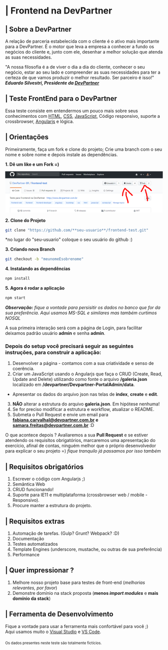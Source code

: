 # | Frontend na DevPartner

## | Sobre a DevPartner

A relação de parceria estabelecida com o cliente é o ativo mais importante para a DevPartner. É o motor que leva a empresa a conhecer a fundo os negócios do cliente e, junto com ele, desenhar a melhor solução que atenda as suas necessidades.

"A nossa filosofia é a de viver o dia a dia do cliente, conhecer o seu negócio, estar ao seu lado e compreender as suas necessidades para ter a certeza de que vamos produzir o melhor resultado. Ser parceiro é isso!"  
 ***Eduardo Silvestri, Presidente da [DevPartner](http://devpartner.com.br/)***

## | Teste FrontEnd para o DevPartner
Essa teste consiste em entendermos um pouco mais sobre seus conhecimentos com [HTML](https://www.w3schools.com/tags/default.asp), [CSS](https://www.w3schools.com/cssref/default.asp),
[JavaScript](https://developer.mozilla.org/en-US/docs/Web/JavaScript/Language_Resources), Código responsivo, suporte a crossbrowser, [Angularjs](https://github.com/angular/angular.js) e lógica.

## | Orientações
Primeiramente, faça um fork e clone do projeto;
Crie uma branch com o seu nome e sobre nome e depois instale as dependências.   

**1. Dê um like e um Fork =)**

![alt text](./assets/image01.png "imagem fork")

**2. Clone do Projeto**
```sh
git clone "https://github.com/**seu-usuario**/frontend-test.git"
```
*no lugar do "seu-usuario" coloque o seu usuário do github :)

**3. Criando nova Branch**
```sh
git checkout -b "meunomeEsobrenome"
```
**4. Instalando as dependências**

```sh
npm install
```

**5. Agora é rodar a aplicação**
```sh
npm start
```

***Observação:** fique a vontade para persisitir os dados no banco que for da sua preferência. Aqui usamos MS-SQL e similares mas também curtimos NOSQL*

A sua primeira interação será com a página de Login, para facilitar deixamos padrão usuário **admin** e senha **admin**.

### Depois do setup você precisará seguir as seguintes instruções, para construir a aplicação:

1. Desenvolver a página - contamos com a sua criatividade e senso de coerência.
2. Criar um JavaScript usando o Angularjs que faça o CRUD (Create, Read, Update and Delete) utilizando como fonte o arquivo **/galeria.json** localizado em **/devpartner/Devpartner-PortalAdmin/data**.
  * Apresentar os dados do arquivo json nas telas de **index**, **create** e **edit**.
3.  **NÃO** alterar a estrutura do arquivo **galeria.json**. Em hipótese nenhuma!
4. Se for preciso modificar a estrutura e workflow, atualizar o README.
5. Submeta o Pull Request e envie um email para **fabiana.carvalhal@devpartner.com.br e samara.freitas@devpartner.com.br** :D

O que acontece depois ?
Avaliaremos a sua **Pull Request** e se estiver atendendo os requisitos obrigatórios, marcaremos uma apresentação do exercício, afinal de contas, ninguém melhor que o próprio desenvolvedor para explicar o seu projeto =)
*fique tranquilo já passamos por isso também*

## | Requisitos obrigatórios
1. Escrever o código com Angularjs  ;)
2. Semântica Web 
3. CRUD funcionando!
4. Suporte para IE11 e multiplataforma (crossbrowser web / mobile - Responsivo).
5. Procure manter a estrutura do projeto.

## | Requisitos extras 
1. Automação de tarefas. (Gulp? Grunt? Webpack? :D)
2. Documentação
3. Testes automatizados
4. Template Engines (underscore, mustache, ou outras de sua preferência)
5. Performance

## | Quer impressionar ?
1. Melhore nosso projeto base para testes de front-end (*melhorias relevantes, por favor*)
2. Demonstre domínio na stack proposta (**menos *import modules*** e **mais domínio da stack**)

## | Ferramenta de Desenvolvimento

Fique a vontade para usar a ferramenta mais confortável para você ;)   
Aqui usamos muito o [Visual Studio](https://www.visualstudio.com/) e [VS Code](https://code.visualstudio.com/).


<sub>Os dados presentes neste teste são totalmente fictícios.</sub>
